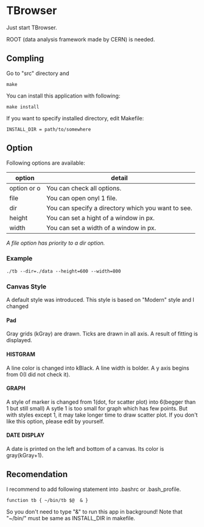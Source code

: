 # TBrowser

Just start TBrowser.

ROOT (data analysis framework made by CERN) is needed.


## Compling

Go to "src" directory and

	make


You can install this application with following:

	make install

If you want to specify installed directory, edit Makefile:

	INSTALL_DIR = path/to/somewhere


## Option

Following options are available:

 option      | detail 
 ----------- | ------------------------------------------------- 
 option or o | You can check all options. 
 file        | You can open onyl 1 file.
 dir         | You can specify a directory which you want to see.
 height      | You can set a hight of a window in px. 
 width       | You can set a width of a window in px. 

*A file option has priority to a dir option.*

### Example

	./tb --dir=./data --height=600 --width=800

### Canvas Style

A default style was introduced.
This style is based on "Modern" style and I changed

#### Pad

Gray grids (kGray)  are drawn.
Ticks are drawn in all axis.
A result of fitting is displayed.

#### HISTGRAM

A line color is changed into kBlack.
A line width is bolder.
A y axis begins from 0(I did not check it).

#### GRAPH

A style of marker is changed from 1(dot, for scatter plot) into 6(begger than 1 but still small)
A sytle 1 is too small for graph which has few points.
But with styles except 1, it may take longer time to draw scatter plot.
If you don't like this option, please edit by yourself.

#### DATE DISPLAY

A date is printed on the left and bottom of a canvas.
Its color is gray(kGray+1).

## Recomendation

I recommend to add following statement into .bashrc or .bash_profile.

	function tb { ~/bin/tb $@  & }

So you don't need to type "&" to run this app in background!
Note that "~/bin/" must be same as INSTALL_DIR in makefile.

